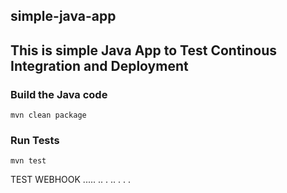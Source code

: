 ## simple-java-app
## This is simple Java App to Test Continous Integration and Deployment

### Build the Java code
```mvn clean package```

### Run Tests
```mvn test```


TEST WEBHOOK  ..... .. . .. . . . 
######
